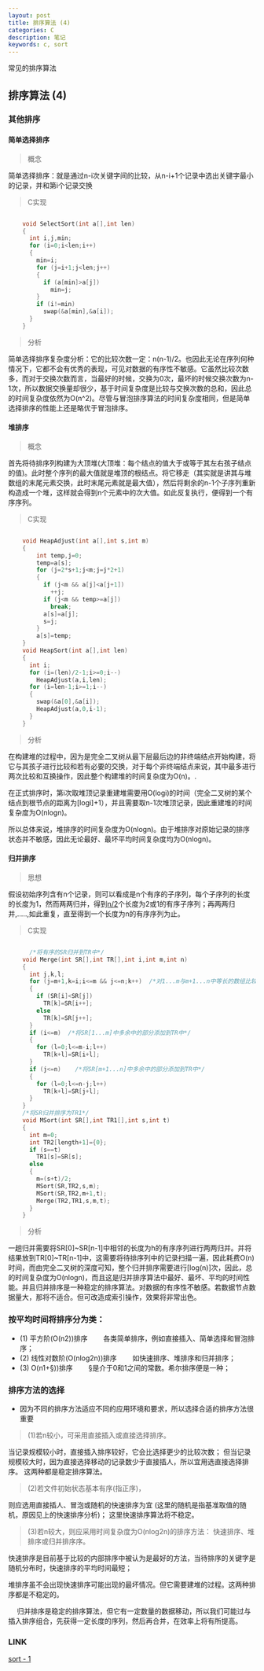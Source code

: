 ```yaml
---
layout: post
title: 排序算法 (4)
categories: C
description: 笔记
keywords: c, sort
---
```


常见的排序算法 

##  排序算法 (4)

### 其他排序

#### 简单选择排序

> 概念
 
 简单选择排序：就是通过n-i次关键字间的比较，从n-i+1个记录中选出关键字最小的记录，并和第i个记录交换

> C实现

```c

    void SelectSort(int a[],int len)
    {
      int i,j,min;
      for (i=0;i<len;i++)
      {
        min=i;
        for (j=i+1;j<len;j++)
        {
          if (a[min]>a[j])
            min=j;
        }
        if (i!=min)
          swap(&a[min],&a[i]);
      }
    }
```

> 分析
 
  简单选择排序复杂度分析：它的比较次数一定：n(n-1)/2。也因此无论在序列何种情况下，它都不会有优秀的表现，可见对数据的有序性不敏感。它虽然比较次数多，而对于交换次数而言，当最好的时候，交换为0次，最坏的时候交换次数为n-1次，所以数据交换量却很少，基于时间复杂度是比较与交换次数的总和，因此总的时间复杂度依然为O(n^2)。尽管与冒泡排序算法的时间复杂度相同，但是简单选择排序的性能上还是略优于冒泡排序。

#### 堆排序

> 概念
  
  首先将待排序列构建为大顶堆(大顶堆：每个结点的值大于或等于其左右孩子结点的值)。此时整个序列的最大值就是堆顶的根结点。将它移走（其实就是讲其与堆数组的末尾元素交换，此时末尾元素就是最大值），然后将剩余的n-1个子序列重新构造成一个堆，这样就会得到n个元素中的次大值。如此反复执行，便得到一个有序序列。

> C实现
  
```c

    void HeapAdjust(int a[],int s,int m)
    {
        int temp,j=0;
        temp=a[s];
        for (j=2*s+1;j<m;j=j*2+1)   
        {
          if (j<m && a[j]<a[j+1])
            ++j;
          if (j<m && temp>=a[j])
            break;
          a[s]=a[j];
          s=j;
        }
        a[s]=temp;
    }
    void HeapSort(int a[],int len)
    {
      int i;
      for (i=(len)/2-1;i>=0;i--)
        HeapAdjust(a,i,len);
      for (i=len-1;i>=1;i--)
      {
        swap(&a[0],&a[i]);
        HeapAdjust(a,0,i-1);
      }
    }
```

>分析

  在构建堆的过程中，因为是完全二叉树从最下层最后边的非终端结点开始构建，将它与其孩子进行比较和若有必要的交换，对于每个非终端结点来说，其中最多进行两次比较和互换操作，因此整个构建堆的时间复杂度为O(n)。.

  在正式排序时，第i次取堆顶记录重建堆需要用O(logi)的时间（完全二叉树的某个结点到根节点的距离为[logi]+1），并且需要取n-1次堆顶记录，因此重建堆的时间复杂度为O(nlogn)。

  所以总体来说，堆排序的时间复杂度为O(nlogn)。由于堆排序对原始记录的排序状态并不敏感，因此无论最好、最坏平均时间复杂度均为O(nlogn)。


#### 归并排序

> 思想
  
  假设初始序列含有n个记录，则可以看成是n个有序的子序列，每个子序列的长度的长度为1，然而两两归并，得到[n/2]([x]表示不小于x的最小整数)个长度为2或1的有序子序列；再两两归并,.....,如此重复，直至得到一个长度为n的有序序列为止。

> C实现

```c

      /*将有序的SR归并到TR中*/
    void Merge(int SR[],int TR[],int i,int m,int n)
    {
      int j,k,l;
      for (j=m+1,k=i;i<=m && j<=n;k++)  /*对1...m与m+1...n中等长的数组比较大小，并且保存较小元素*/
      {
        if (SR[i]<SR[j])
          TR[k]=SR[i++];
        else 
          TR[k]=SR[j++];
      }
      if (i<=m)  /*将SR[1...m]中多余中的部分添加到TR中*/
      {
        for (l=0;l<=m-i;l++)
          TR[k+l]=SR[i+l];
      }
      if (j<=n)    /*将SR[m+1...n]中多余中的部分添加到TR中*/
      {
        for (l=0;l<=n-j;l++)
          TR[k+l]=SR[j+l];
      }
    }
    /*将SR归并排序为TR1*/
    void MSort(int SR[],int TR1[],int s,int t)
    {
      int m=0;
      int TR2[length+1]={0};
      if (s==t)
        TR1[s]=SR[s];
      else
      {
        m=(s+t)/2;
        MSort(SR,TR2,s,m);
        MSort(SR,TR2,m+1,t);
        Merge(TR2,TR1,s,m,t);
      }
    }
```

> 分析

  一趟归并需要将SR[0]~SR[n-1]中相邻的长度为h的有序序列进行两两归并。并将结果放到TR[0]~TR[n-1]中，这需要将待排序列中的记录扫描一遍，因此耗费O(n)时间，而由完全二叉树的深度可知，整个归并排序需要进行[log(n)]次，因此，总的时间复杂度为O(nlogn)，而且这是归并排序算法中最好、最坏、平均的时间性能。并且归并排序是一种稳定的排序算法。对数据的有序性不敏感。若数据节点数据量大，那将不适合。但可改造成索引操作，效果将非常出色。


### 按平均时间将排序分为类： 

*  (1) 平方阶(O(n2))排序
  　　各类简单排序，例如直接插入、简单选择和冒泡排序； 
*  (2) 线性对数阶(O(nlog2n))排序
  　　如快速排序、堆排序和归并排序； 
*  (3) O(n1+§))排序
  　　§是介于0和1之间的常数。希尔排序便是一种；

### 排序方法的选择

*  因为不同的排序方法适应不同的应用环境和要求，所以选择合适的排序方法很重要

> (1)若n较小，可采用直接插入或直接选择排序。

   当记录规模较小时，直接插入排序较好，它会比选择更少的比较次数；
   但当记录规模较大时，因为直接选择移动的记录数少于直接插人，所以宜用选直接选择排序。
   这两种都是稳定排序算法。
   
> (2)若文件初始状态基本有序(指正序)，
  
   则应选用直接插人、冒泡或随机的快速排序为宜
   (这里的随机是指基准取值的随机，原因见上的快速排序分析)；
   这里快速排序算法将不稳定。

> (3)若n较大，则应采用时间复杂度为O(nlog2n)的排序方法：
   快速排序、堆排序或归并排序序。

   快速排序是目前基于比较的内部排序中被认为是最好的方法，当待排序的关键字是随机分布时，快速排序的平均时间最短；

   堆排序虽不会出现快速排序可能出现的最坏情况。但它需要建堆的过程。这两种排序都是不稳定的。

　 归并排序是稳定的排序算法，但它有一定数量的数据移动，所以我们可能过与插入排序组合，先获得一定长度的序列，然后再合并，在效率上将有所提高。

### LINK
  [ sort - 1 ](https://tsbxmw.github.io/2016/12/07/C-sortnum/)